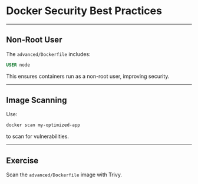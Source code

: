 # Docker Security Best Practices

---

## Non-Root User

The `advanced/Dockerfile` includes:

```dockerfile
USER node
```

This ensures containers run as a non-root user, improving security.

---

## Image Scanning

Use:

```bash
docker scan my-optimized-app
```

to scan for vulnerabilities.

---

## Exercise

Scan the `advanced/Dockerfile` image with Trivy.